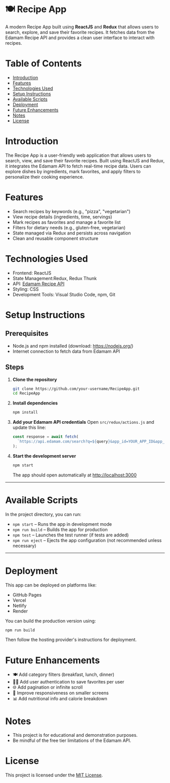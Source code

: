 # 🍽️ Recipe App

A modern Recipe App built using **ReactJS** and **Redux** that allows users to search, explore, and save their favorite recipes. It fetches data from the Edamam Recipe API and provides a clean user interface to interact with recipes.

# Table of Contents
- [Introduction](#introduction)
- [Features](#features)
- [Technologies Used](#technologies-used)
- [Setup Instructions](#setup-instructions)
- [Available Scripts](#available-scripts)
- [Deployment](#deployment)
- [Future Enhancements](#future-enhancements)
- [Notes](#notes)
- [License](#license)

# Introduction

The Recipe App is a user-friendly web application that allows users to search, view, and save their favorite recipes. Built using ReactJS and Redux, it integrates the Edamam API to fetch real-time recipe data. Users can explore dishes by ingredients, mark favorites, and apply filters to personalize their cooking experience.

# Features

- Search recipes by keywords (e.g., "pizza", "vegetarian")
- View recipe details (ingredients, time, servings)
- Mark recipes as favorites and manage a favorite list
- Filters for dietary needs (e.g., gluten-free, vegetarian)
- State managed via Redux and persists across navigation
- Clean and reusable component structure

# Technologies Used

- Frontend: ReactJS
- State Management:Redux, Redux Thunk
- API: [Edamam Recipe API](https://developer.edamam.com/)
- Styling: CSS
- Development Tools: Visual Studio Code, npm, Git

# Setup Instructions

## Prerequisites

- Node.js and npm installed (download: https://nodejs.org/)
- Internet connection to fetch data from Edamam API

## Steps

1. **Clone the repository**
   ```bash
   git clone https://github.com/your-username/RecipeApp.git
   cd RecipeApp

2. **Install dependencies**

   ```bash
   npm install
   ```

3. **Add your Edamam API credentials**
   Open `src/redux/actions.js` and update this line:

   ```javascript
   const response = await fetch(
     `https://api.edamam.com/search?q=${query}&app_id=YOUR_APP_ID&app_key=YOUR_APP_KEY&from=0&to=50`
   );
   ```

4. **Start the development server**

   ```bash
   npm start
   ```

   The app should open automatically at [http://localhost:3000](http://localhost:3000)

---

# Available Scripts

In the project directory, you can run:

* `npm start` – Runs the app in development mode
* `npm run build` – Builds the app for production
* `npm test` – Launches the test runner (if tests are added)
* `npm run eject` – Ejects the app configuration (not recommended unless necessary)

---

# Deployment

This app can be deployed on platforms like:

* GitHub Pages
* Vercel
* Netlify
* Render

You can build the production version using:

```bash
npm run build
```
Then follow the hosting provider's instructions for deployment.

# Future Enhancements

* 🍽️ Add category filters (breakfast, lunch, dinner)
* 🧑‍🍳 Add user authentication to save favorites per user
* 🌐 Add pagination or infinite scroll
* 📱 Improve responsiveness on smaller screens
* 📊 Add nutritional info and calorie breakdown

# Notes

* This project is for educational and demonstration purposes.
* Be mindful of the free tier limitations of the Edamam API.

# License

This project is licensed under the [MIT License](LICENSE).

